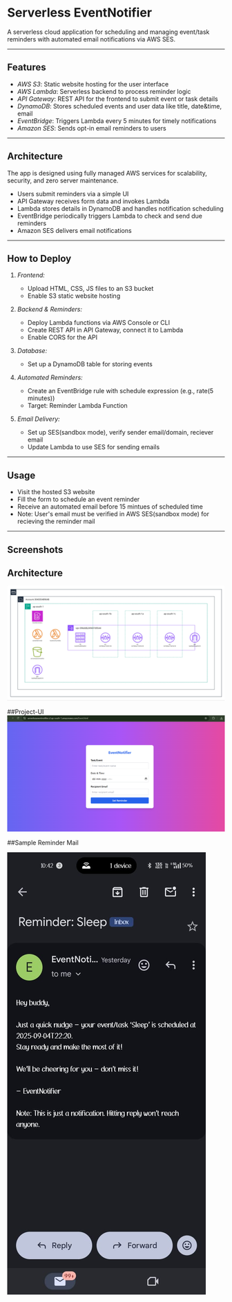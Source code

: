 # Serverless EventNotifier

A serverless cloud application for scheduling and managing event/task reminders with automated email notifications via AWS SES.

---

## Features

- *AWS S3*: Static website hosting for the user interface  
- *AWS Lambda*: Serverless backend to process reminder logic  
- *API Gateway*: REST API for the frontend to submit event or task details  
- *DynamoDB*: Stores scheduled events and user data like title, date&time, email  
- *EventBridge*: Triggers Lambda every 5 minutes for timely notifications  
- *Amazon SES*: Sends opt-in email reminders to users  

---

## Architecture

The app is designed using fully managed AWS services for scalability, security, and zero server maintenance.

- Users submit reminders via a simple UI
- API Gateway receives form data and invokes Lambda
- Lambda stores details in DynamoDB and handles notification scheduling
- EventBridge periodically triggers Lambda to check and send due reminders
- Amazon SES delivers email notifications

---

## How to Deploy

1. *Frontend:*  
   - Upload HTML, CSS, JS files to an S3 bucket  
   - Enable S3 static website hosting

2. *Backend & Reminders:*  
   - Deploy Lambda functions via AWS Console or CLI  
   - Create REST API in API Gateway, connect it to Lambda  
   - Enable CORS for the API

3. *Database:*  
   - Set up a DynamoDB table for storing events

4. *Automated Reminders:*  
   - Create an EventBridge rule with schedule expression (e.g., rate(5 minutes))
   - Target: Reminder Lambda Function

5. *Email Delivery:*  
   - Set up SES(sandbox mode), verify sender email/domain, reciever email  
   - Update Lambda to use SES for sending emails

---

## Usage

- Visit the hosted S3 website
- Fill the form to schedule an event reminder
- Receive an automated email before 15 mintues of  scheduled time
- Note: User's email must be verified in AWS SES(sandbox mode) for recieving the reminder mail

---

## Screenshots

## Architecture
![Architecture](images/architecture.jpg)

##Project-UI
![Project-UI](images/Project-UI.png)

##Sample Reminder Mail

![sample reminder mail.jpg](https://github.com/Srikanth-Reddy-01/Serverless-EventNotifier/blob/main/images/sample%20reminder%20mail.jpg)

